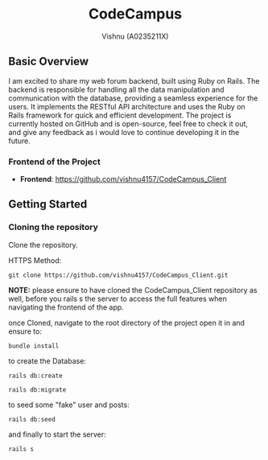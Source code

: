 <h1 align="center">CodeCampus</h1>
<p align="center">Vishnu (A0235211X)</p>

## Basic Overview

I am excited to share my web forum backend, built using Ruby on Rails. The backend is responsible for handling all the data manipulation and communication with the database, providing a seamless experience for the users. It implements the RESTful API architecture and uses the Ruby on Rails framework for quick and efficient development. The project is currently hosted on GitHub and is open-source, feel free to check it out, and give any feedback as i would love to continue developing it in the future.

### Frontend of the Project

- **Frontend**: https://github.com/vishnu4157/CodeCampus_Client

## Getting Started

### Cloning the repository

Clone the repository.

HTTPS Method:

```shell
git clone https://github.com/vishnu4157/CodeCampus_Client.git
```

**NOTE:** please ensure to have cloned the CodeCampus_Client repository as well, before you rails s the server to access the full features when navigating the frontend of the app.

once Cloned, navigate to the root directory of the project open it in and ensure to:

```shell
bundle install
```

to create the Database:

```shell
rails db:create
```

```shell
rails db:migrate
```

to seed some "fake" user and posts:

```shell
rails db:seed
```

and finally to start the server:

```shell
rails s
```
